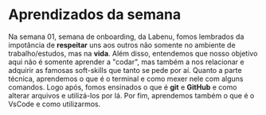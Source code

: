 # Aprendizados da semana
Na semana 01, semana de onboarding, da Labenu, fomos lembrados da impotância de **respeitar** uns aos outros não somente no ambiente de trabalho/estudos, mas na **vida**. Além disso, entendemos que nosso objetivo aqui não é somente aprender a "codar", mas também a nos relacionar e adquirir as famosas soft-skills que tanto se pede por aí. Quanto a parte técnica, aprendemos o que é o terminal e como mexer nele com alguns comandos. Logo após, fomos ensinados o que é **git** e **GitHub** e como alterar arquivos e utilizá-los por lá. Por fim, aprendemos também o que é o VsCode e como utilizarmos. 
